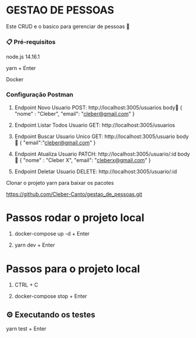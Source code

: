 # GESTAO DE PESSOAS

Este CRUD e o basico para gerenciar de pessoas 🚀

### 📋 Pré-requisitos

node.js 14.16.1

yarn + Enter

Docker 

### Configuração Postman

1. Endpoint Novo Usuario POST: http://localhost:3005/usuarios
   body🧮
   {
   "nome" : "Cleber",
   "email": "cleber@gmail.com"
   }

2. Endpoint Listar Todos Usuario GET: http://localhost:3005/usuarios

3. Endpoint Buscar Usuario Unico GET: http://localhost:3005/usuario
   body🧮
   {
   "email":"cleber@gmail.com"
   }

4. Endpoint Atualiza Usuario PATCH: http://localhost:3005/usuario/:id
   body🧮
   {
   "nome" : "Cleber X",
   "email": "cleberx@gmail.com"
   }

5. Endpoint Deletar Usuario DELETE: http://localhost:3005/usuario/:id

Clonar o projeto yarn para baixar os pacotes

https://github.com/Cleber-Canto/gestao_de_pessoas.git

# Passos rodar o projeto local

1. docker-compose up -d + Enter

2. yarn dev + Enter

# Passos para o projeto local

1. CTRL + C

2. docker-compose stop + Enter

## ⚙️ Executando os testes

yarn test + Enter
